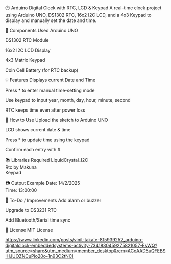 🕒 Arduino Digital Clock with RTC, LCD & Keypad
A real-time clock project using Arduino UNO, DS1302 RTC, 16x2 I2C LCD, and a 4x3 Keypad to display and manually set the date and time.

🔧 Components Used
Arduino UNO

DS1302 RTC Module

16x2 I2C LCD Display

4x3 Matrix Keypad

Coin Cell Battery (for RTC backup)

💡 Features
Displays current Date and Time

Press * to enter manual time-setting mode

Use keypad to input year, month, day, hour, minute, second

RTC keeps time even after power loss

🚀 How to Use
Upload the sketch to Arduino UNO

LCD shows current date & time

Press * to update time using the keypad

Confirm each entry with #

📚 Libraries Required
LiquidCrystal_I2C  
Rtc by Makuna  
Keypad

📷 Output Example
Date: 14/2/2025  
Time: 13:00:00

📌 To-Do / Improvements
Add alarm or buzzer

Upgrade to DS3231 RTC

Add Bluetooth/Serial time sync

📜 License
MIT License


https://www.linkedin.com/posts/vinit-takate-815939252_arduino-digitalclock-embeddedsystems-activity-7341830459275821057-EsWQ?utm_source=share&utm_medium=member_desktop&rcm=ACoAAD5uQFEBSlHJUOZNCuPio20o-1n93C2tNCI
